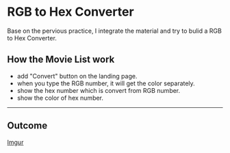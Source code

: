 # RGB to Hex Converter
Base on the pervious practice, I integrate the material and try to bulid a RGB to Hex Converter. 

## How the Movie List work
- add "Convert" button on the landing page.
- when you type the RGB number, it will get the color separately.
- show the hex number which is convert from RGB number.
- show the color of hex number.
----

## Outcome
[Imgur](https://i.imgur.com/GlloTLf.png)
